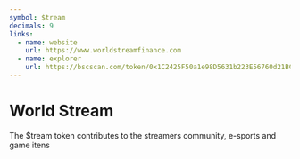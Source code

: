 ```yaml
---
symbol: $tream
decimals: 9
links:
  - name: website
    url: https://www.worldstreamfinance.com
  - name: explorer
    url: https://bscscan.com/token/0x1C2425F50a1e98D5631b223E56760d21BC840C53
---
```


# World Stream

The $tream token contributes to the streamers community, e-sports and game itens
